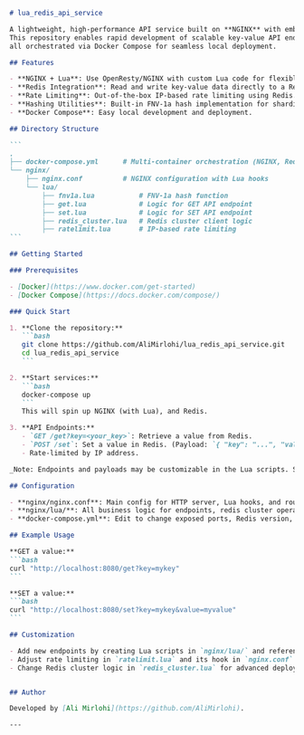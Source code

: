 ````markdown name=README.md
# lua_redis_api_service

A lightweight, high-performance API service built on **NGINX** with embedded **Lua** scripting for interaction with a **Redis** backend.
This repository enables rapid development of scalable key-value API endpoints, rate limiting, and more,
all orchestrated via Docker Compose for seamless local deployment.

## Features

- **NGINX + Lua**: Use OpenResty/NGINX with custom Lua code for flexible and fast API logic.
- **Redis Integration**: Read and write key-value data directly to a Redis cluster.
- **Rate Limiting**: Out-of-the-box IP-based rate limiting using Redis.
- **Hashing Utilities**: Built-in FNV-1a hash implementation for sharding or consistency.
- **Docker Compose**: Easy local development and deployment.

## Directory Structure

```
.
├── docker-compose.yml      # Multi-container orchestration (NGINX, Redis, etc.)
└── nginx/
    ├── nginx.conf          # NGINX configuration with Lua hooks
    └── lua/
        ├── fnv1a.lua           # FNV-1a hash function
        ├── get.lua             # Logic for GET API endpoint
        ├── set.lua             # Logic for SET API endpoint
        ├── redis_cluster.lua   # Redis cluster client logic
        ├── ratelimit.lua       # IP-based rate limiting
```

## Getting Started

### Prerequisites

- [Docker](https://www.docker.com/get-started)
- [Docker Compose](https://docs.docker.com/compose/)

### Quick Start

1. **Clone the repository:**
   ```bash
   git clone https://github.com/AliMirlohi/lua_redis_api_service.git
   cd lua_redis_api_service
   ```

2. **Start services:**
   ```bash
   docker-compose up
   ```
   This will spin up NGINX (with Lua), and Redis.

3. **API Endpoints:**
   - `GET /get?key=<your_key>`: Retrieve a value from Redis.
   - `POST /set`: Set a value in Redis. (Payload: `{ "key": "...", "value": "..." }`)
   - Rate-limited by IP address.

_Note: Endpoints and payloads may be customizable in the Lua scripts. See `nginx/lua/` for logic._

## Configuration

- **nginx/nginx.conf**: Main config for HTTP server, Lua hooks, and routing.
- **nginx/lua/**: All business logic for endpoints, redis cluster operation, and rate limits.
- **docker-compose.yml**: Edit to change exposed ports, Redis version, or add persistence.

## Example Usage

**GET a value:**
```bash
curl "http://localhost:8080/get?key=mykey"
```

**SET a value:**
```bash
curl "http://localhost:8080/set?key=mykey&value=myvalue"
```

## Customization

- Add new endpoints by creating Lua scripts in `nginx/lua/` and referencing them in `nginx.conf`.
- Adjust rate limiting in `ratelimit.lua` and its hook in `nginx.conf`.
- Change Redis cluster logic in `redis_cluster.lua` for advanced deployments.


## Author

Developed by [Ali Mirlohi](https://github.com/AliMirlohi).

---
